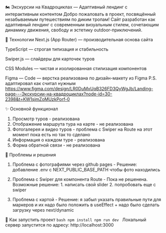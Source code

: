 🏍️ Экскурсии на Квадроциклах — Адаптивный лендинг с интерактивным контентом
Добро пожаловать в проект, посвящённый незабываемым путешествиям по диким тропам! Сайт разработан как адаптивный лендинг с современным визуальным стилем, сочетающим динамику движения, свободу и эстетику outdoor-приключений.

🔧 Технологии
Next.js (App Router) — производительная основа сайта

TypeScript — строгая типизация и стабильность

Swiper.js — слайдеры для карточек туров

CSS Modules — чистая и изолированная стилизация компонентов

Figma — Code — верстка реализована по дизайн-макету из Figma P.S. адаптировал как считал нужным
https://www.figma.com/design/LR0DuMxUqB326FD3QyWgJb/Landing-page---Экскурсии-на-квадроциклах?node-id=30-2398&t=KW1sjmZoMUzkPorf-0

✨ Основной функционал

1. Просмотр туров - реализована
2. Отображение маршрута тура на карте - не реализована
3. Фотогалерея и видео туров - проблема с Swiper на Route на этот момент пока есть но так то сделано
4. Информация о каждом туре - реализована
5. Форма обратной связи - не реализована

🤯 Проблемы и решения

1. Проблема с фотографиями через github pages - Решение: добавление .env с NEXT_PUBLIC_BASE_PATH чтобы фото находились

2. Проблема с Swiper для компонента Route - Пока не решенена. Возможные решение: 1. написать свой slider 2. попробовать еще с swiper

3. Проблема с картой - Решение: я забыл указать правильные пути для маркеров и их надо было положить в useEffect + надо было сделать загрузку через next/dynamic

🚀 Как запустить проект
``bash
npm install
npm run dev
``
Локальный сервер запустится по адресу: http://localhost:3000
